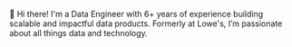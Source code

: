 👋 Hi there!
I'm a Data Engineer with 6+ years of experience building scalable and impactful data products. Formerly at Lowe's, I’m passionate about all things data and technology.
